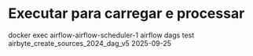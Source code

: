 # Executar para carregar e processar
docker exec airflow-airflow-scheduler-1 airflow dags test airbyte_create_sources_2024_dag_v5 2025-09-25